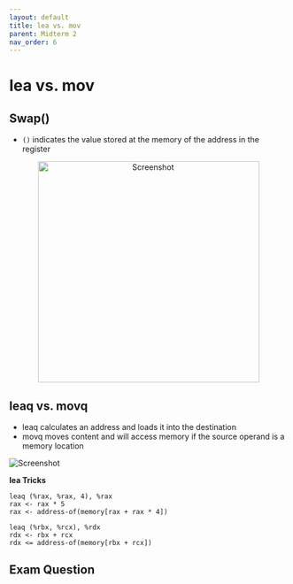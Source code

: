 ```yaml
---
layout: default
title: lea vs. mov
parent: Midterm 2
nav_order: 6
---
```

# lea vs. mov
## Swap()
- `()` indicates the value stored at the memory of the address in the register
<div style="text-align: center;">
  <img src="{{ '/images/Screen Shot 2024-03-15 at 2.25.39 PM.png' | relative_url }}" alt="Screenshot" width="400">
</div>

## leaq vs. movq
- leaq calculates an address and loads it into the destination
- movq moves content and will access memory if the source operand is a memory location
<div>
  <img src="{{ '/images/Screen Shot 2024-03-15 at 2.37.36 PM.png' | relative_url }}" alt="Screenshot">
</div>

**lea Tricks**
```
leaq (%rax, %rax, 4), %rax
rax <- rax * 5
rax <- address-of(memory[rax + rax * 4])
```

```
leaq (%rbx, %rcx), %rdx
rdx <- rbx + rcx
rdx <= address-of(memory[rbx + rcx])
```
## Exam Question
